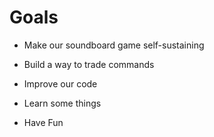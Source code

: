 # Goals

- Make our soundboard game
  self-sustaining

- Build a way  to trade
  commands

- Improve our code

- Learn some things

- Have Fun
